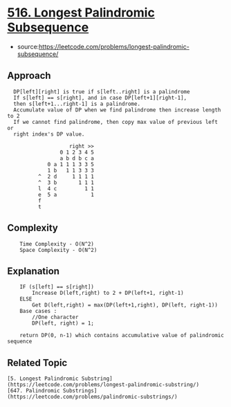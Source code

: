 # [516. Longest Palindromic Subsequence](https://leetcode.com/problems/longest-palindromic-subsequence/)

- source:https://leetcode.com/problems/longest-palindromic-subsequence/

## Approach
```
  DP[left][right] is true if s[left..right] is a palindrome
  If s[left] == s[right], and in case DP[left+1][right-1],
  then s[left+1...right-1] is a palindrome.
  Accumulate value of DP when we find palindrome then increase length to 2
  If we cannot find palindrome, then copy max value of previous left or
  right index's DP value.

                    right >>
                 0 1 2 3 4 5
                 a b d b c a
             0 a 1 1 1 3 3 5
             1 b   1 1 3 3 3
          ^  2 d     1 1 1 1
          ^  3 b       1 1 1
          l  4 c         1 1
          e  5 a           1
          f
          t
```

## Complexity
```
    Time Complexity - O(N^2)
    Space Complexity - O(N^2)
```
## Explanation
```
    IF (s[left] == s[right])
        Increase D(left,right) to 2 + DP(left+1, right-1)
    ELSE
        Get D(left,right) = max(DP(left+1,right), DP(left, right-1))
    Base cases :
        //One character
        DP(left, right) = 1;

    return DP(0, n-1) which contains accumulative value of palindromic sequence
```
## Related Topic
```
[5. Longest Palindromic Substring](https://leetcode.com/problems/longest-palindromic-substring/)
[647. Palindromic Substrings](https://leetcode.com/problems/palindromic-substrings/)
```

